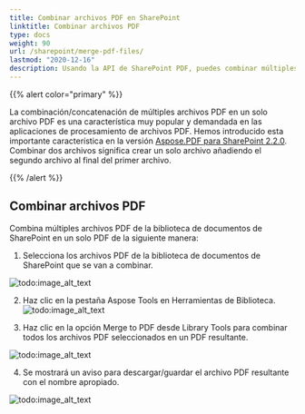 ```yaml
---
title: Combinar archivos PDF en SharePoint
linktitle: Combinar archivos PDF
type: docs
weight: 90
url: /sharepoint/merge-pdf-files/
lastmod: "2020-12-16"
description: Usando la API de SharePoint PDF, puedes combinar múltiples archivos PDF de la biblioteca de documentos de SharePoint en un solo PDF.
---
```


{{% alert color="primary" %}}

La combinación/concatenación de múltiples archivos PDF en un solo archivo PDF es una característica muy popular y demandada en las aplicaciones de procesamiento de archivos PDF. Hemos introducido esta importante característica en la versión [Aspose.PDF para SharePoint 2.2.0](https://releases.aspose.com/pdf/sharepoint/new-releases/aspose.pdf-for-sharepoint-2.2.0/). Combinar dos archivos significa crear un solo archivo añadiendo el segundo archivo al final del primer archivo.

{{% /alert %}}

## **Combinar archivos PDF**

Combina múltiples archivos PDF de la biblioteca de documentos de SharePoint en un solo PDF de la siguiente manera:

1.  Selecciona los archivos PDF de la biblioteca de documentos de SharePoint que se van a combinar.

![todo:image_alt_text](merge-pdf-files_1.png)

2.  Haz clic en la pestaña Aspose Tools en Herramientas de Biblioteca.
![todo:image_alt_text](merge-pdf-files_2.png)

3. Haz clic en la opción Merge to PDF desde Library Tools para combinar todos los archivos PDF seleccionados en un PDF resultante.

![todo:image_alt_text](merge-pdf-files_3.png)

4. Se mostrará un aviso para descargar/guardar el archivo PDF resultante con el nombre apropiado.

![todo:image_alt_text](merge-pdf-files_4.png)